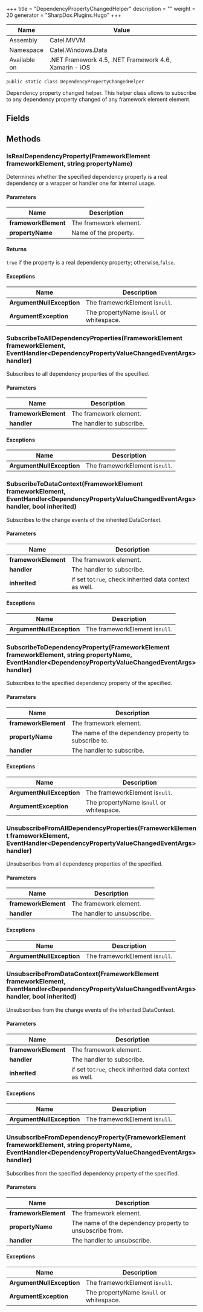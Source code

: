

+++
title = "DependencyPropertyChangedHelper" 
description = ""
weight = 20
generator = "SharpDox.Plugins.Hugo"
+++

Name|Value
---|---
Assembly|Catel.MVVM
Namespace|Catel.Windows.Data
Available on|.NET Framework 4.5, .NET Framework 4.6, Xamarin - iOS

```
public static class DependencyPropertyChangedHelper
```

Dependency property changed helper. This helper class allows to subscribe to any dependency property changed of any framework element element.

## Fields

## Methods

### IsRealDependencyProperty(FrameworkElement frameworkElement, string propertyName)

Determines whether the specified dependency property is a real dependency or a wrapper or handler one for internal usage.

#### Parameters

Name|Description
---|---
**frameworkElement**|The framework element.
**propertyName**|Name of the property.

#### Returns

`true` if the property is a real dependency property; otherwise,`false`.

#### Exceptions

Name|Description
---|---
**ArgumentNullException**|The frameworkElement is`null`.
**ArgumentException**|The propertyName is`null` or whitespace.

### SubscribeToAllDependencyProperties(FrameworkElement frameworkElement, EventHandler&lt;DependencyPropertyValueChangedEventArgs&gt; handler)

Subscribes to all dependency properties of the specified.

#### Parameters

Name|Description
---|---
**frameworkElement**|The framework element.
**handler**|The handler to subscribe.

#### Exceptions

Name|Description
---|---
**ArgumentNullException**|The frameworkElement is`null`.

### SubscribeToDataContext(FrameworkElement frameworkElement, EventHandler&lt;DependencyPropertyValueChangedEventArgs&gt; handler, bool inherited)

Subscribes to the change events of the inherited DataContext.

#### Parameters

Name|Description
---|---
**frameworkElement**|The framework element.
**handler**|The handler to subscribe.
**inherited**|if set to`true`, check inherited data context as well.

#### Exceptions

Name|Description
---|---
**ArgumentNullException**|The frameworkElement is`null`.

### SubscribeToDependencyProperty(FrameworkElement frameworkElement, string propertyName, EventHandler&lt;DependencyPropertyValueChangedEventArgs&gt; handler)

Subscribes to the specified dependency property of the specified.

#### Parameters

Name|Description
---|---
**frameworkElement**|The framework element.
**propertyName**|The name of the dependency property to subscribe to.
**handler**|The handler to subscribe.

#### Exceptions

Name|Description
---|---
**ArgumentNullException**|The frameworkElement is`null`.
**ArgumentException**|The propertyName is`null` or whitespace.

### UnsubscribeFromAllDependencyProperties(FrameworkElement frameworkElement, EventHandler&lt;DependencyPropertyValueChangedEventArgs&gt; handler)

Unsubscribes from all dependency properties of the specified.

#### Parameters

Name|Description
---|---
**frameworkElement**|The framework element.
**handler**|The handler to unsubscribe.

#### Exceptions

Name|Description
---|---
**ArgumentNullException**|The frameworkElement is`null`.

### UnsubscribeFromDataContext(FrameworkElement frameworkElement, EventHandler&lt;DependencyPropertyValueChangedEventArgs&gt; handler, bool inherited)

Unsubscribes from the change events of the inherited DataContext.

#### Parameters

Name|Description
---|---
**frameworkElement**|The framework element.
**handler**|The handler to subscribe.
**inherited**|if set to`true`, check inherited data context as well.

#### Exceptions

Name|Description
---|---
**ArgumentNullException**|The frameworkElement is`null`.

### UnsubscribeFromDependencyProperty(FrameworkElement frameworkElement, string propertyName, EventHandler&lt;DependencyPropertyValueChangedEventArgs&gt; handler)

Subscribes from the specified dependency property of the specified.

#### Parameters

Name|Description
---|---
**frameworkElement**|The framework element.
**propertyName**|The name of the dependency property to unsubscribe from.
**handler**|The handler to unsubscribe.

#### Exceptions

Name|Description
---|---
**ArgumentNullException**|The frameworkElement is`null`.
**ArgumentException**|The propertyName is`null` or whitespace.

